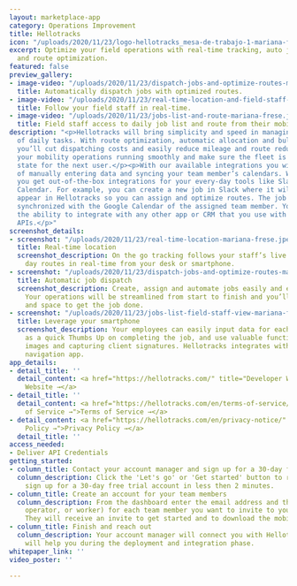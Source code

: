 ```yaml
---
layout: marketplace-app
category: Operations Improvement
title: Hellotracks
icon: "/uploads/2020/11/23/logo-hellotracks_mesa-de-trabajo-1-mariana-frese-1-1.png"
excerpt: Optimize your field operations with real-time tracking, auto job dispatch,
  and route optimization.
featured: false
preview_gallery:
- image-video: "/uploads/2020/11/23/dispatch-jobs-and-optimize-routes-mariana-frese.jpeg"
  title: Automatically dispatch jobs with optimized routes.
- image-video: "/uploads/2020/11/23/real-time-location-and-field-staff-status-mariana-frese.jpeg"
  title: Follow your field staff in real-time.
- image-video: "/uploads/2020/11/23/jobs-list-and-route-mariana-frese.jpeg"
  title: Field staff access to daily job list and route from their mobile device.
description: "<p>Hellotracks will bring simplicity and speed in managing thousands
  of daily tasks. With route optimization, automatic allocation and bulk job uploads,
  you’ll cut dispatching costs and easily reduce mileage and route redundancy. Get
  your mobility operations running smoothly and make sure the fleet is in perfect
  state for the next user.</p><p>With our available integrations you will save hours
  of manually entering data and syncing your team member’s calendars. With Hellotracks,
  you get out-of-the-box integrations for your every-day tools like Slack and Google
  Calendar. For example, you can create a new job in Slack where it will automatically
  appear in Hellotracks so you can assign and optimize routes. The job can also be
  synchronized with the Google Calendar of the assigned team member. You also have
  the ability to integrate with any other app or CRM that you use with our developer-friendly
  APIs.</p>"
screenshot_details:
- screenshot: "/uploads/2020/11/23/real-time-location-mariana-frese.jpeg"
  title: Real-time location
  screenshot_description: On the go tracking follows your staff’s live location and
    day routes in real-time from your desk or smartphone.
- screenshot: "/uploads/2020/11/23/dispatch-jobs-and-optimize-routes-mariana-frese.jpeg"
  title: Automatic job dispatch
  screenshot_description: Create, assign and automate jobs easily and effectively.
    Your operations will be streamlined from start to finish and you’ll have time
    and space to get the job done.
- screenshot: "/uploads/2020/11/23/jobs-list-field-staff-view-mariana-frese.jpeg"
  title: Leverage your smartphone
  screenshot_description: Your employees can easily input data for each job, as simple
    as a quick Thumbs Up on completing the job, and use valuable functions like attaching
    images and capturing client signatures. Hellotracks integrates with your preferred
    navigation app.
app_details:
- detail_title: ''
  detail_content: <a href="https://hellotracks.com/" title="Developer Website →">Developer
    Website →</a>
- detail_title: ''
  detail_content: <a href="https://hellotracks.com/en/terms-of-service/" title="Terms
    of Service →">Terms of Service →</a>
- detail_content: <a href="https://hellotracks.com/en/privacy-notice/" title="Privacy
    Policy →">Privacy Policy →</a>
  detail_title: ''
access_needed:
- Deliver API Credentials
getting_started:
- column_title: Contact your account manager and sign up for a 30-day free trial account
  column_description: Click the 'Let's go' or 'Get started' button to reach out and
    sign up for a 30-day free trial account in less then 2 minutes.
- column_title: Create an account for your team members
  column_description: From the dashboard enter the email address and the role (admin,
    operator, or worker) for each team member you want to invite to your account.
    They will receive an invite to get started and to download the mobile app.
- column_title: Finish and reach out
  column_description: Your account manager will connect you with Hellotracks and they
    will help you during the deployment and integration phase.
whitepaper_link: ''
video_poster: ''

---
```

